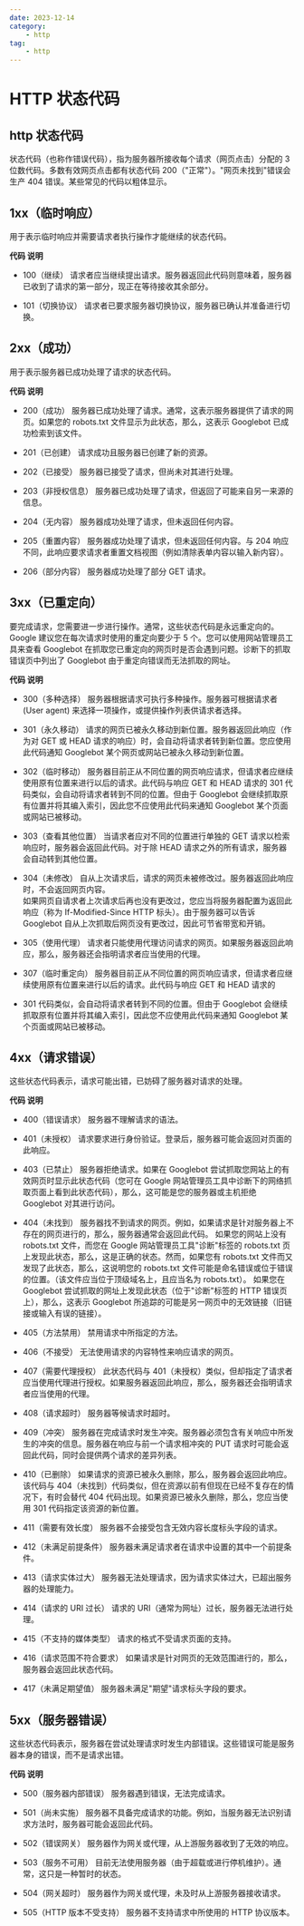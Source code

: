 ```yaml
---
date: 2023-12-14
category:
    - http
tag:
    - http
---
```

 # HTTP 状态代码
##  http 状态代码

状态代码（也称作错误代码），指为服务器所接收每个请求（网页点击）分配的 3 位数代码。多数有效网页点击都有状态代码
200（"正常"）。"网页未找到"错误会生产 404 错误。某些常见的代码以粗体显示。

##  1xx（临时响应）

用于表示临时响应并需要请求者执行操作才能继续的状态代码。

**代码 说明**

  * 100（继续） 请求者应当继续提出请求。服务器返回此代码则意味着，服务器已收到了请求的第一部分，现正在等待接收其余部分。 

  * 101（切换协议） 请求者已要求服务器切换协议，服务器已确认并准备进行切换。 

##  2xx（成功）

用于表示服务器已成功处理了请求的状态代码。

**代码 说明**

  * 200（成功） 服务器已成功处理了请求。通常，这表示服务器提供了请求的网页。如果您的 robots.txt 文件显示为此状态，那么，这表示 Googlebot 已成功检索到该文件。 

  * 201（已创建） 请求成功且服务器已创建了新的资源。 

  * 202（已接受） 服务器已接受了请求，但尚未对其进行处理。 

  * 203（非授权信息） 服务器已成功处理了请求，但返回了可能来自另一来源的信息。 

  * 204（无内容） 服务器成功处理了请求，但未返回任何内容。 

  * 205（重置内容） 服务器成功处理了请求，但未返回任何内容。与 204 响应不同，此响应要求请求者重置文档视图（例如清除表单内容以输入新内容）。 

  * 206（部分内容） 服务器成功处理了部分 GET 请求。 

##  3xx（已重定向）

要完成请求，您需要进一步进行操作。通常，这些状态代码是永远重定向的。Google 建议您在每次请求时使用的重定向要少于 5
个。您可以使用网站管理员工具来查看 Googlebot 在抓取您已重定向的网页时是否会遇到问题。诊断下的抓取错误页中列出了 Googlebot
由于重定向错误而无法抓取的网址。

**代码 说明**

  * 300（多种选择） 服务器根据请求可执行多种操作。服务器可根据请求者 (User agent) 来选择一项操作，或提供操作列表供请求者选择。 

  * 301（永久移动） 请求的网页已被永久移动到新位置。服务器返回此响应（作为对 GET 或 HEAD 请求的响应）时，会自动将请求者转到新位置。您应使用此代码通知 Googlebot 某个网页或网站已被永久移动到新位置。 

  * 302（临时移动） 服务器目前正从不同位置的网页响应请求，但请求者应继续使用原有位置来进行以后的请求。此代码与响应 GET 和 HEAD 请求的 301 代码类似，会自动将请求者转到不同的位置。但由于 Googlebot 会继续抓取原有位置并将其编入索引，因此您不应使用此代码来通知 Googlebot 某个页面或网站已被移动。 

  * 303（查看其他位置） 当请求者应对不同的位置进行单独的 GET 请求以检索响应时，服务器会返回此代码。对于除 HEAD 请求之外的所有请求，服务器会自动转到其他位置。 

  * 304（未修改） 自从上次请求后，请求的网页未被修改过。服务器返回此响应时，不会返回网页内容。   
如果网页自请求者上次请求后再也没有更改过，您应当将服务器配置为返回此响应（称为 If-Modified-Since HTTP 标头）。由于服务器可以告诉
Googlebot 自从上次抓取后网页没有更改过，因此可节省带宽和开销。

  * 305（使用代理） 请求者只能使用代理访问请求的网页。如果服务器返回此响应，那么，服务器还会指明请求者应当使用的代理。 

  * 307（临时重定向） 服务器目前正从不同位置的网页响应请求，但请求者应继续使用原有位置来进行以后的请求。此代码与响应 GET 和 HEAD 请求的 

  * 301 代码类似，会自动将请求者转到不同的位置。但由于 Googlebot 会继续抓取原有位置并将其编入索引，因此您不应使用此代码来通知 Googlebot 某个页面或网站已被移动。 

##  4xx（请求错误）

这些状态代码表示，请求可能出错，已妨碍了服务器对请求的处理。

**代码 说明**

  * 400（错误请求） 服务器不理解请求的语法。 

  * 401（未授权） 请求要求进行身份验证。登录后，服务器可能会返回对页面的此响应。 

  * 403（已禁止） 服务器拒绝请求。如果在 Googlebot 尝试抓取您网站上的有效网页时显示此状态代码（您可在 Google 网站管理员工具中诊断下的网络抓取页面上看到此状态代码），那么，这可能是您的服务器或主机拒绝 Googlebot 对其进行访问。 

  * 404（未找到） 服务器找不到请求的网页。例如，如果请求是针对服务器上不存在的网页进行的，那么，服务器通常会返回此代码。 如果您的网站上没有 robots.txt 文件，而您在 Google 网站管理员工具"诊断"标签的 robots.txt 页上发现此状态，那么，这是正确的状态。然而，如果您有 robots.txt 文件而又发现了此状态，那么，这说明您的 robots.txt 文件可能是命名错误或位于错误的位置。（该文件应当位于顶级域名上，且应当名为 robots.txt）。 如果您在 Googlebot 尝试抓取的网址上发现此状态（位于"诊断"标签的 HTTP 错误页上），那么，这表示 Googlebot 所追踪的可能是另一网页中的无效链接（旧链接或输入有误的链接）。 

  * 405（方法禁用） 禁用请求中所指定的方法。 

  * 406（不接受） 无法使用请求的内容特性来响应请求的网页。 

  * 407（需要代理授权） 此状态代码与 401（未授权）类似，但却指定了请求者应当使用代理进行授权。如果服务器返回此响应，那么，服务器还会指明请求者应当使用的代理。 

  * 408（请求超时） 服务器等候请求时超时。 

  * 409（冲突） 服务器在完成请求时发生冲突。服务器必须包含有关响应中所发生的冲突的信息。服务器在响应与前一个请求相冲突的 PUT 请求时可能会返回此代码，同时会提供两个请求的差异列表。 

  * 410（已删除） 如果请求的资源已被永久删除，那么，服务器会返回此响应。该代码与 404（未找到）代码类似，但在资源以前有但现在已经不复存在的情况下，有时会替代 404 代码出现。如果资源已被永久删除，那么，您应当使用 301 代码指定该资源的新位置。 

  * 411（需要有效长度） 服务器不会接受包含无效内容长度标头字段的请求。 

  * 412（未满足前提条件） 服务器未满足请求者在请求中设置的其中一个前提条件。 

  * 413（请求实体过大） 服务器无法处理请求，因为请求实体过大，已超出服务器的处理能力。 

  * 414（请求的 URI 过长） 请求的 URI（通常为网址）过长，服务器无法进行处理。 

  * 415（不支持的媒体类型） 请求的格式不受请求页面的支持。 

  * 416（请求范围不符合要求） 如果请求是针对网页的无效范围进行的，那么，服务器会返回此状态代码。 

  * 417（未满足期望值） 服务器未满足"期望"请求标头字段的要求。 

##  5xx（服务器错误）

这些状态代码表示，服务器在尝试处理请求时发生内部错误。这些错误可能是服务器本身的错误，而不是请求出错。

**代码 说明**

  * 500（服务器内部错误） 服务器遇到错误，无法完成请求。 

  * 501（尚未实施） 服务器不具备完成请求的功能。例如，当服务器无法识别请求方法时，服务器可能会返回此代码。 

  * 502（错误网关） 服务器作为网关或代理，从上游服务器收到了无效的响应。 

  * 503（服务不可用） 目前无法使用服务器（由于超载或进行停机维护）。通常，这只是一种暂时的状态。 

  * 504（网关超时） 服务器作为网关或代理，未及时从上游服务器接收请求。 

  * 505（HTTP 版本不受支持） 服务器不支持请求中所使用的 HTTP 协议版本。 

